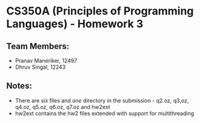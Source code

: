 CS350A (Principles of Programming Languages) - Homework 3
=========================================================

## Team Members:
* Pranav Maneriker, 12497
* Dhruv Singal, 12243

## Notes: 
* There are *six* files and *one* directory in the submission - q2.oz, q3,oz, q4.oz, q5.oz, q6.oz, q7.oz and hw2ext 
* hw2ext contains the hw2 files extended with support for multithreading

